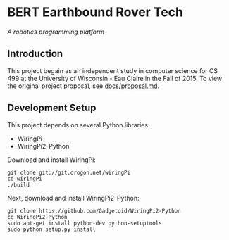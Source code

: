 # BERT Earthbound Rover Tech

_A robotics programming platform_

## Introduction

This project begain as an independent study in computer science for
CS 499 at the University of Wisconsin - Eau Claire in the Fall of 2015.
To view the original project proposal, see [docs/proposal.md](docs/proposal.md).

## Development Setup

This project depends on several Python libraries:

* WiringPi
* WiringPi2-Python

Download and install WiringPi:

    git clone git://git.drogon.net/wiringPi
    cd wiringPi
    ./build

Next, download and install WiringPi2-Python:

    git clone https://github.com/Gadgetoid/WiringPi2-Python
    cd WiringPi2-Python
    sudo apt-get install python-dev python-setuptools
    sudo python setup.py install
